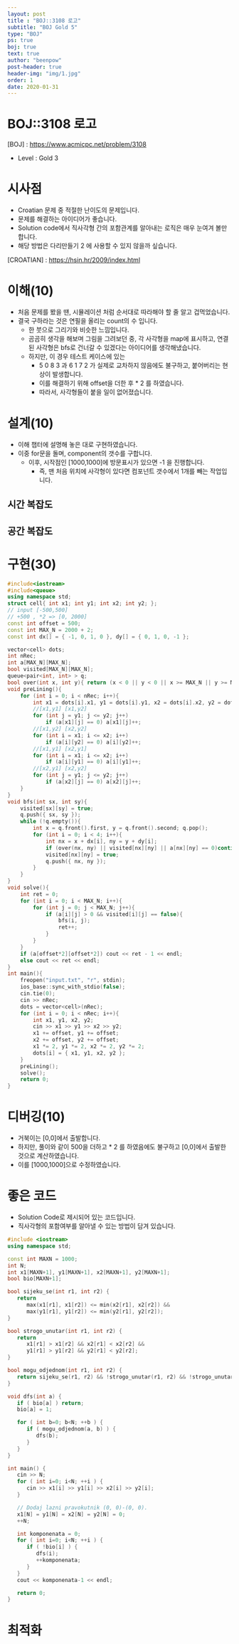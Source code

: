 ```yaml
---
layout: post
title : "BOJ::3108 로고"
subtitle: "BOJ Gold 5"
type: "BOJ"
ps: true
boj: true
text: true
author: "beenpow"
post-header: true
header-img: "img/1.jpg"
order: 1
date: 2020-01-31
---
```


# BOJ::3108 로고
[BOJ] : <https://www.acmicpc.net/problem/3108>
- Level : Gold 3

# 시사점
- Croatian 문제 중 적절한 난이도의 문제입니다.
- 문제를 해결하는 아이디어가 좋습니다.
- Solution code에서 직사각형 간의 포함관계를 알아내는 로직은 매우 눈여겨 볼만 합니다.
- 해당 방법은 다리만들기 2 에 사용할 수 있지 않을까 싶습니다.
   
[CROATIAN] : <https://hsin.hr/2009/index.html>

# 이해(10)
- 처음 문제를 봤을 땐, 시뮬레이션 처럼 순서대로 따라해야 할 줄 알고 겁먹었습니다.
- 결국 구하라는 것은 연필을 올리는 count의 수 입니다.
  - 한 붓으로 그리기와 비슷한 느낌입니다.
  - 곰곰히 생각을 해보며 그림을 그려보던 중, 각 사각형을 map에 표시하고, 연결된 사각형은 bfs로
    건너갈 수 있겠다는 아이디어를 생각해냈습니다.
  - 하지만, 이 경우 테스트 케이스에 있는
    - 5 0 8 3 과 6 1 7 2 가 실제로 교차하지 않음에도 불구하고, 붙어버리는 현상이 발생합니다.
    - 이를 해결하기 위해 offset을 더한 후 * 2 를 하였습니다.
    - 따라서, 사각형들이 붙을 일이 없어졌습니다.

# 설계(10)
- 이해 챕터에 설명해 놓은 대로 구현하였습니다.
- 이중 for문을 돌며, component의 갯수를 구합니다.
  - 이후, 시작점인 [1000,1000]에 방문표시가 있으면 -1 을 진행합니다.
    - 즉, 맨 처음 위치에 사각형이 있다면 컴포넌트 갯수에서 1개를 빼는 작업입니다.


## 시간 복잡도

## 공간 복잡도

# 구현(30)


```cpp
#include<iostream>
#include<queue>
using namespace std;
struct cell{ int x1; int y1; int x2; int y2; };
// input [-500,500]
// +500 , *2 => [0, 2000]
const int offset = 500;
const int MAX_N = 2000 + 2;
const int dx[] = { -1, 0, 1, 0 }, dy[] = { 0, 1, 0, -1 };

vector<cell> dots;
int nRec;
int a[MAX_N][MAX_N];
bool visited[MAX_N][MAX_N];
queue<pair<int, int> > q;
bool over(int x, int y){ return (x < 0 || y < 0 || x >= MAX_N || y >= MAX_N); }
void preLining(){
    for (int i = 0; i < nRec; i++){
        int x1 = dots[i].x1, y1 = dots[i].y1, x2 = dots[i].x2, y2 = dots[i].y2;
        //[x1,y1] [x1,y2]
        for (int j = y1; j <= y2; j++)
            if (a[x1][j] == 0) a[x1][j]++;
        //[x1,y2] [x2,y2]
        for (int i = x1; i <= x2; i++)
            if (a[i][y2] == 0) a[i][y2]++;
        //[x1,y1] [x2,y1]
        for (int i = x1; i <= x2; i++)
            if (a[i][y1] == 0) a[i][y1]++;
        //[x2,y1] [x2,y2]
        for (int j = y1; j <= y2; j++)
            if (a[x2][j] == 0) a[x2][j]++;
    }
}
void bfs(int sx, int sy){
    visited[sx][sy] = true;
    q.push({ sx, sy });
    while (!q.empty()){
        int x = q.front().first, y = q.front().second; q.pop();
        for (int i = 0; i < 4; i++){
            int nx = x + dx[i], ny = y + dy[i];
            if (over(nx, ny) || visited[nx][ny] || a[nx][ny] == 0)continue;
            visited[nx][ny] = true;
            q.push({ nx, ny });
        }
    }
}
void solve(){
    int ret = 0;
    for (int i = 0; i < MAX_N; i++){
        for (int j = 0; j < MAX_N; j++){
            if (a[i][j] > 0 && visited[i][j] == false){
                bfs(i, j);
                ret++;
            }
        }
    }
    if (a[offset*2][offset*2]) cout << ret - 1 << endl;
    else cout << ret << endl;
}
int main(){
    freopen("input.txt", "r", stdin);
    ios_base::sync_with_stdio(false);
    cin.tie(0);
    cin >> nRec;
    dots = vector<cell>(nRec);
    for (int i = 0; i < nRec; i++){
        int x1, y1, x2, y2;
        cin >> x1 >> y1 >> x2 >> y2;
        x1 += offset, y1 += offset;
        x2 += offset, y2 += offset;
        x1 *= 2, y1 *= 2, x2 *= 2, y2 *= 2;
        dots[i] = { x1, y1, x2, y2 };
    }
    preLining();
    solve();
    return 0;
}
```

# 디버깅(10)
- 거북이는 [0,0]에서 출발합니다.
- 하지만, 풀이와 같이 500을 더하고 * 2 를 하였음에도 불구하고 [0,0]에서 출발한 것으로
  계산하였습니다.
- 이를 [1000,1000]으로 수정하였습니다.

# 좋은 코드

- Solution Code로 제시되어 있는 코드입니다.
- 직사각형의 포함여부를 알아낼 수 있는 방법이 담겨 있습니다.

```cpp
#include <iostream>
using namespace std;

const int MAXN = 1000;
int N;
int x1[MAXN+1], y1[MAXN+1], x2[MAXN+1], y2[MAXN+1];
bool bio[MAXN+1];

bool sijeku_se(int r1, int r2) {
   return
      max(x1[r1], x1[r2]) <= min(x2[r1], x2[r2]) &&
      max(y1[r1], y1[r2]) <= min(y2[r1], y2[r2]);
}

bool strogo_unutar(int r1, int r2) {
   return
      x1[r1] > x1[r2] && x2[r1] < x2[r2] &&
      y1[r1] > y1[r2] && y2[r1] < y2[r2];
}

bool mogu_odjednom(int r1, int r2) {
   return sijeku_se(r1, r2) && !strogo_unutar(r1, r2) && !strogo_unutar(r2, r1);
}

void dfs(int a) {
   if ( bio[a] ) return;
   bio[a] = 1;

   for ( int b=0; b<N; ++b ) {
      if ( mogu_odjednom(a, b) ) {
         dfs(b);
      }
   }
}

int main() {
   cin >> N;
   for ( int i=0; i<N; ++i ) {
      cin >> x1[i] >> y1[i] >> x2[i] >> y2[i];
   }

   // Dodaj lazni pravokutnik (0, 0)-(0, 0).
   x1[N] = y1[N] = x2[N] = y2[N] = 0;
   ++N;

   int komponenata = 0;
   for ( int i=0; i<N; ++i ) {
      if ( !bio[i] ) {
         dfs(i);
         ++komponenata;
      }
   }
   cout << komponenata-1 << endl;

   return 0;
}
```

# 최적화
